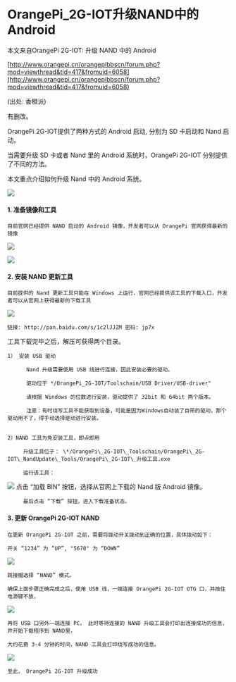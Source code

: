 # OrangePi\_2G-IOT升级NAND中的Android

本文来自OrangePi 2G-IOT: 升级 NAND 中的 Android

[http://www.orangepi.cn/orangepibbscn/forum.php?mod=viewthread&tid=417&fromuid=6058](http://www.orangepi.cn/orangepibbscn/forum.php?mod=viewthread&tid=417&fromuid=6058)

\(出处: 香橙派\)

有删改。

OrangePi 2G-IOT提供了两种方式的 Android 启动, 分别为 SD 卡启动和 Nand 启动。

当需要升级 SD 卡或者 Nand 里的 Android 系统时，OrangePi 2G-IOT 分别提供了不同的方法。

本文重点介绍如何升级 Nand 中的 Android 系统。

![](/assets/164523usr9re8o7wntprei.png)

#### 1. 准备镜像和工具

```
目前官网已经提供 NAND 启动的 Android 镜像，开发者可以从 OrangePi 官网获得最新的镜像
```

![](/assets/12545.png)

![](/assets/afe23.png)

#### 2. 安装 NAND 更新工具

```
目前提供的 Nand 更新工具只能在 Windows 上运行，官网已经提供该工具的下载入口，开发者可以从官网上获得最新的下载工具
```

![](/assets/sgddsg324.png)

```
链接: http://pan.baidu.com/s/1c2lJJZM 密码: jp7x
```

工具下载完毕之后，解压可获得两个目录。

```
1） 安装 USB 驱动

      Nand 升级需要使用 USB 线进行连接，因此安装必要的驱动。

      驱动位于 */OrangePi_2G-IOT/Toolschain/USB Driver/USB-driver"

      请根据 Windows 的位数进行安装，驱动提供了 32bit 和 64bit 两个版本。

      注意：有时烧写工具不能获取到设备，可能是因为Windows自动装了自带的驱动，那个驱动用不了，得手动选择驱动进行安装。  


2）NAND 工具为免安装工具，即点即用

     升级工具位于： \*/OrangePi\_2G-IOT\_Toolschain/OrangePi\_2G-IOT\_NandUpdate\_Tools/OrangePi\_2G-IOT\_升级工具.exe

     运行该工具：
```

![](/assets/165619fb6dki6knbgxgg2s.png)         点击 “加载 BIN” 按钮，选择从官网上下载的 Nand 版 Android 镜像。

```
     最后点击 “下载” 按钮，进入下载准备状态。
```

#### 3. 更新 OrangePi 2G-IOT NAND

```
在更新 OrangePi 2G-IOT 之前，需要将拨动开关拨动到正确的位置，具体拨动如下：

开关 “1234” 为 “UP”, "5678" 为 “DOWN”
```

![](/assets/170031ijxon0g890oxgo0i.png)

```
跳接帽选择 “NAND” 模式。

确保上面步骤正确完成之后，使用 USB 线，一端连接 OrangePi 2G-IOT OTG 口，并按住电源键不放，
```

![](/assets/170638vcvvpqq0ec11oi17.png)

```
再将 USB 口另外一端连接 PC， 此时等待连接的 NAND 升级工具会打印出连接成功的信息，并开始下载程序到 NAND里，

大约花费 3-4 分钟的时间，NAND 工具会打印烧写成功的信息。
```

![](/assets/170609x4an40488uur1l77.png)

```
至此， OrangePi 2G-IOT 升级成功
```



